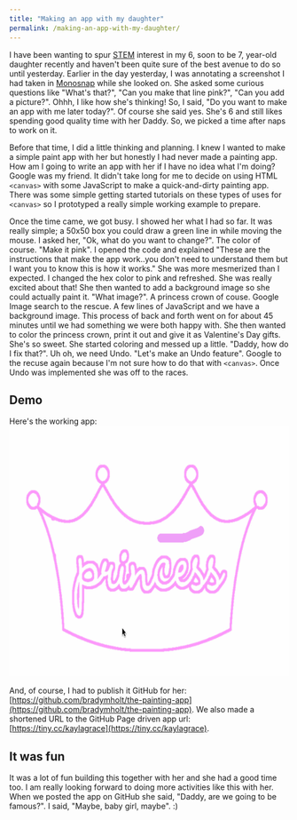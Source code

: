 ```yaml
---
title: "Making an app with my daughter"
permalink: /making-an-app-with-my-daughter/
---
```


I have been wanting to spur [STEM](https://en.wikipedia.org/wiki/Science,_technology,_engineering,_and_mathematics) interest in my 6, soon to be 7, year-old daughter recently and haven't been quite sure of the best avenue to do so until yesterday. Earlier in the day yesterday, I was annotating a screenshot I had taken in [Monosnap](https://monosnap.com/welcome) while she looked on. She asked some curious questions like "What's that?", "Can you make that line pink?", "Can you add a picture?". Ohhh, I like how she's thinking! So, I said, "Do you want to make an app with me later today?". Of course she said yes. She's 6 and still likes spending good quality time with her Daddy. So, we picked a time after naps to work on it.

Before that time, I did a little thinking and planning. I knew I wanted to make a simple paint app with her but honestly I had never made a painting app. How am I going to write an app with her if I have no idea what I'm doing? Google was my friend. It didn't take long for me to decide on using HTML `<canvas>` with some JavaScript to make a quick-and-dirty painting app. There was some simple getting started tutorials on these types of uses for `<canvas>` so I prototyped a really simple working example to prepare.

Once the time came, we got busy. I showed her what I had so far. It was really simple; a 50x50 box you could draw a green line in while moving the mouse. I asked her, "Ok, what do you want to change?". The color of course. "Make it pink". I opened the code and explained "These are the instructions that make the app work..you don't need to understand them but I want you to know this is how it works." She was more mesmerized than I expected. I changed the hex color to pink and refreshed. She was really excited about that! She then wanted to add a background image so she could actually paint it. "What image?". A princess crown of couse. Google Image search to the rescue. A few lines of JavaScript and we have a background image. This process of back and forth went on for about 45 minutes until we had something we were both happy with. She then wanted to color the princess crown, print it out and give it as Valentine's Day gifts. She's so sweet. She started coloring and messed up a little. "Daddy, how do I fix that?". Uh oh, we need Undo. "Let's make an Undo feature". Google to the recuse again because I'm not sure how to do that with `<canvas>`. Once Undo was implemented she was off to the races.

## Demo

Here's the working app:
<img class="" title="painting-app" src="painting-app.gif" width="691" height="451" />

And, of course, I had to publish it GitHub for her: [https://github.com/bradymholt/the-painting-app](https://github.com/bradymholt/the-painting-app). We also made a shortened URL to the GitHub Page driven app url: [https://tiny.cc/kaylagrace](https://tiny.cc/kaylagrace).

## It was fun

It was a lot of fun building this together with her and she had a good time too. I am really looking forward to doing more activities like this with her. When we posted the app on GitHub she said, "Daddy, are we going to be famous?". I said, "Maybe, baby girl, maybe". :)
